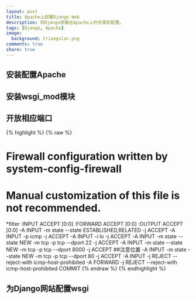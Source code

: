 ```yaml
---
layout: post
title: Apache上部署Django Web
description: 将Django部署在Apache上的步骤和配置。
tags: [Django, Apache]
image:
  background: triangular.png
comments: true
share: true
---
```


## 安装配置Apache

## 安装wsgi_mod模块

## 开放相应端口

{% highlight %}
{% raw %}
# Firewall configuration written by system-config-firewall
# Manual customization of this file is not recommended.
*filter
:INPUT ACCEPT [0:0]
:FORWARD ACCEPT [0:0]
:OUTPUT ACCEPT [0:0]
-A INPUT -m state --state ESTABLISHED,RELATED -j ACCEPT
-A INPUT -p icmp -j ACCEPT
-A INPUT -i lo -j ACCEPT
-A INPUT -m state --state NEW -m tcp -p tcp --dport 22 -j ACCEPT
-A INPUT -m state --state NEW -m tcp -p tcp --dport 8000 -j ACCEPT  ##注意位置
-A INPUT -m state --state NEW -m tcp -p tcp --dport 80 -j ACCEPT
-A INPUT -j REJECT --reject-with icmp-host-prohibited
-A FORWARD -j REJECT --reject-with icmp-host-prohibited
COMMIT
{% endraw %}
{% endhighlight %}


## 为Django网站配置wsgi


